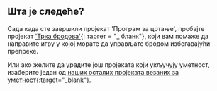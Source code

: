 ## Шта је следеће?

Сада када сте завршили пројекат 'Програм за цртање', пробајте пројекат ['Трка бродова'](https://projects.raspberrypi.org/en/projects/boat-race){: таргет = "_ бланк"}, који вам помаже да направите игру у којој морате да управљате бродом избегавајући препреке.

Или ако желите да урадите још пројеката који укључују уметност, изаберите један од [наших осталих пројеката везаних за уметност](https://projects.raspberrypi.org/en/projects?interests%5B%5D=art){:target="_blank"}.